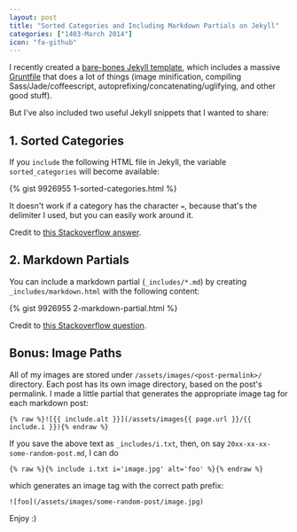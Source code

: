 ```yaml
---
layout: post
title: "Sorted Categories and Including Markdown Partials on Jekyll"
categories: ["1403-March 2014"]
icon: "fa-github"
---
```


I recently created a [bare-bones Jekyll template](http://jekyll.chibi.io/), which includes a massive [Gruntfile](https://github.com/chibicode/jekyll-base-template/blob/gh-pages/Gruntfile.coffee) that does a lot of things (image minification, compiling Sass/Jade/coffeescript, autoprefixing/concatenating/uglifying, and other good stuff).

But I've also included two useful Jekyll snippets that I wanted to share:

## 1. Sorted Categories

If you `include` the following HTML file in Jekyll, the variable `sorted_categories` will become available:

{% gist 9926955 1-sorted-categories.html %}

It doesn't work if a category has the character `=`, because that's the delimiter I used, but you can easily work around it.

Credit to [this Stackoverflow answer](http://stackoverflow.com/a/18221512/114157).

## 2. Markdown Partials

You can include a markdown partial (`_includes/*.md`) by creating `_includes/markdown.html` with the following content:

{% gist 9926955 2-markdown-partial.html %}

Credit to [this Stackoverflow question](http://stackoverflow.com/q/7226076/114157).

## Bonus: Image Paths

All of my images are stored under `/assets/images/<post-permalink>/` directory. Each post has its own image directory, based on the post's permalink. I made a little partial that generates the appropriate image tag for each markdown post:

```
{% raw %}![{{ include.alt }}](/assets/images{{ page.url }}/{{ include.i }}){% endraw %}
```

If you save the above text as `_includes/i.txt`, then, on say `20xx-xx-xx-some-random-post.md`, I can do

```
{% raw %}{% include i.txt i='image.jpg' alt='foo' %}{% endraw %}
```

which generates an image tag with the correct path prefix:

```
![foo](/assets/images/some-random-post/image.jpg)
```

Enjoy :)
